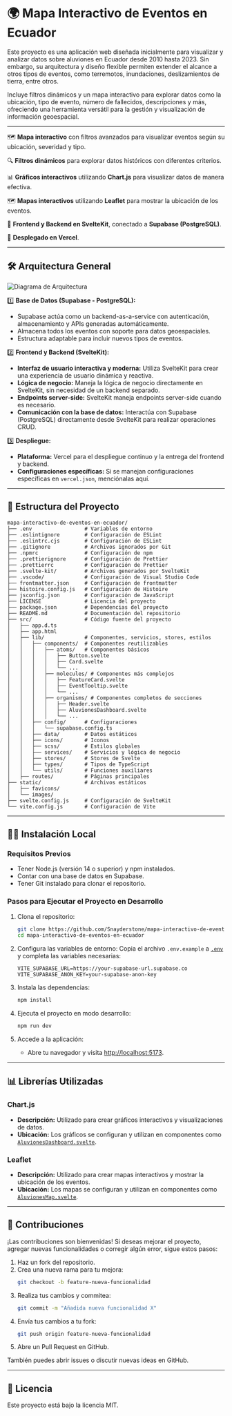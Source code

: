 # 🌍 Mapa Interactivo de Eventos en Ecuador  

Este proyecto es una aplicación web diseñada inicialmente para visualizar y analizar datos sobre aluviones en Ecuador desde 2010 hasta 2023. Sin embargo, su arquitectura y diseño flexible permiten extender el alcance a otros tipos de eventos, como terremotos, inundaciones, deslizamientos de tierra, entre otros.  

Incluye filtros dinámicos y un mapa interactivo para explorar datos como la ubicación, tipo de evento, número de fallecidos, descripciones y más, ofreciendo una herramienta versátil para la gestión y visualización de información geoespacial.  

---

🗺️ **Mapa interactivo** con filtros avanzados para visualizar eventos según su ubicación, severidad y tipo.  

🔍 **Filtros dinámicos** para explorar datos históricos con diferentes criterios.  

📊 **Gráficos interactivos** utilizando **Chart.js** para visualizar datos de manera efectiva.  

🗺️ **Mapas interactivos** utilizando **Leaflet** para mostrar la ubicación de los eventos.  

🚀 **Frontend y Backend en SvelteKit**, conectado a **Supabase (PostgreSQL)**.  

📡 **Desplegado en Vercel**.  

---

## 🛠️ Arquitectura General  

![Diagrama de Arquitectura](https://raw.githubusercontent.com/Snayderstone/UYANA/localmain/Arquitectura.jpeg)

1️⃣ **Base de Datos (Supabase - PostgreSQL):**  
   - Supabase actúa como un backend-as-a-service con autenticación, almacenamiento y APIs generadas automáticamente.
   - Almacena todos los eventos con soporte para datos geoespaciales.  
   - Estructura adaptable para incluir nuevos tipos de eventos.  

2️⃣ **Frontend y Backend (SvelteKit):**  
   - **Interfaz de usuario interactiva y moderna:** Utiliza SvelteKit para crear una experiencia de usuario dinámica y reactiva.
   - **Lógica de negocio:** Maneja la lógica de negocio directamente en SvelteKit, sin necesidad de un backend separado.
   - **Endpoints server-side:** SvelteKit maneja endpoints server-side cuando es necesario.
   - **Comunicación con la base de datos:** Interactúa con Supabase (PostgreSQL) directamente desde SvelteKit para realizar operaciones CRUD.

3️⃣ **Despliegue:**  
   - **Plataforma:** Vercel para el despliegue continuo y la entrega del frontend y backend.
   - **Configuraciones específicas:** Si se manejan configuraciones específicas en `vercel.json`, menciónalas aquí.

---

## 📂 Estructura del Proyecto  

```plaintext
mapa-interactivo-de-eventos-en-ecuador/
├── .env                 # Variables de entorno
├── .eslintignore        # Configuración de ESLint
├── .eslintrc.cjs        # Configuración de ESLint
├── .gitignore           # Archivos ignorados por Git
├── .npmrc               # Configuración de npm
├── .prettierignore      # Configuración de Prettier
├── .prettierrc          # Configuración de Prettier
├── .svelte-kit/         # Archivos generados por SvelteKit
├── .vscode/             # Configuración de Visual Studio Code
├── frontmatter.json     # Configuración de frontmatter
├── histoire.config.js   # Configuración de Histoire
├── jsconfig.json        # Configuración de JavaScript
├── LICENSE              # Licencia del proyecto
├── package.json         # Dependencias del proyecto
├── README.md            # Documentación del repositorio
├── src/                 # Código fuente del proyecto
│   ├── app.d.ts
│   ├── app.html
│   ├── lib/             # Componentes, servicios, stores, estilos
│   │   ├── components/  # Componentes reutilizables
│   │   │   ├── atoms/   # Componentes básicos
│   │   │   │   ├── Button.svelte
│   │   │   │   ├── Card.svelte
│   │   │   │   └── ...
│   │   │   ├── molecules/ # Componentes más complejos
│   │   │   │   ├── FeatureCard.svelte
│   │   │   │   ├── EventTooltip.svelte
│   │   │   │   └── ...
│   │   │   ├── organisms/ # Componentes completos de secciones
│   │   │   │   ├── Header.svelte
│   │   │   │   ├── AluvionesDashboard.svelte
│   │   │   │   └── ...
│   │   ├── config/      # Configuraciones
│   │   │   └── supabase.config.ts
│   │   ├── data/        # Datos estáticos
│   │   ├── icons/       # Iconos
│   │   ├── scss/        # Estilos globales
│   │   ├── services/    # Servicios y lógica de negocio
│   │   ├── stores/      # Stores de Svelte
│   │   ├── types/       # Tipos de TypeScript
│   │   └── utils/       # Funciones auxiliares
│   ├── routes/          # Páginas principales
├── static/              # Archivos estáticos
│   ├── favicons/
│   └── images/
├── svelte.config.js     # Configuración de SvelteKit
└── vite.config.js       # Configuración de Vite
```

---

## 🧑‍💻 Instalación Local

### Requisitos Previos
- Tener Node.js (versión 14 o superior) y npm instalados.
- Contar con una base de datos en Supabase.
- Tener Git instalado para clonar el repositorio.

### Pasos para Ejecutar el Proyecto en Desarrollo

1. Clona el repositorio:
   ```bash
   git clone https://github.com/Snayderstone/mapa-interactivo-de-eventos-en-ecuador.git
   cd mapa-interactivo-de-eventos-en-ecuador
   ```

2. Configura las variables de entorno:
   Copia el archivo `.env.example` a [`.env`](.env) y completa las variables necesarias:
   ```properties
   VITE_SUPABASE_URL=https://your-supabase-url.supabase.co
   VITE_SUPABASE_ANON_KEY=your-supabase-anon-key
   ```

3. Instala las dependencias:
   ```bash
   npm install
   ```

4. Ejecuta el proyecto en modo desarrollo:
   ```bash
   npm run dev
   ```

5. Accede a la aplicación:
   - Abre tu navegador y visita [http://localhost:5173](http://localhost:5173).

---

## 📊 Librerías Utilizadas

### Chart.js
- **Descripción:** Utilizado para crear gráficos interactivos y visualizaciones de datos.
- **Ubicación:** Los gráficos se configuran y utilizan en componentes como [`AluvionesDashboard.svelte`](src/lib/components/organisms/AluvionesDashboard.svelte).

### Leaflet
- **Descripción:** Utilizado para crear mapas interactivos y mostrar la ubicación de los eventos.
- **Ubicación:** Los mapas se configuran y utilizan en componentes como [`AluvionesMap.svelte`](src/lib/components/organisms/AluvionesMap.svelte).

---

## 🤝 Contribuciones

¡Las contribuciones son bienvenidas! Si deseas mejorar el proyecto, agregar nuevas funcionalidades o corregir algún error, sigue estos pasos:

1. Haz un fork del repositorio.
2. Crea una nueva rama para tu mejora:
   ```bash
   git checkout -b feature-nueva-funcionalidad
   ```
3. Realiza tus cambios y commitea:
   ```bash
   git commit -m "Añadida nueva funcionalidad X"
   ```
4. Envía tus cambios a tu fork:
   ```bash
   git push origin feature-nueva-funcionalidad
   ```
5. Abre un Pull Request en GitHub.

También puedes abrir issues o discutir nuevas ideas en GitHub.

---

## 📝 Licencia

Este proyecto está bajo la licencia MIT.
```
